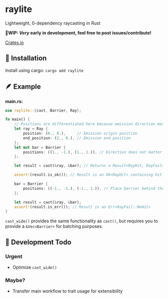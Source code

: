 # raylite
Lightweight, 0-dependency raycasting in Rust

🔧**WIP: *Very* early in development, feel free to post issues/contribute!**

[Crates.io](https://crates.io/crates/raylite/)

## 🚀 Installation
Install using cargo: `cargo add raylite`

## 🪶 Example
__main.rs:__
```rust
use raylite::{cast, Barrier, Ray};

fn main() {
    // Positions are differentiated here because emission direction matters
    let ray = Ray {
        position: (0., 0.),     // Emission origin position
        end_position: (2., 0.), // Emission end position
    };
    let mut bar = Barrier {
        positions: ((1., -1.), (1., 1.)), // Direction does not matter for Barriers
    };

    let result = cast(&ray, &bar); // Returns a Result<RayHit, RayFail>

    assert!(result.is_ok()); // Result is an Ok<RayHit> containing hit info

    bar = Barrier {
        positions: ((-1., -1.), (-1., 1.)), // Place barrier behind the Ray
    };

    let result = cast(&ray, &bar);
    assert!(result.is_err()); // Result is an Err<RayFail::NoHit>
}
```
`cast_wide()` provides the same functionality as `cast()`, but requires you to provide a `&Vec<Barrier>` for batching purposes.

## 📃 Development Todo
### Urgent
- Optimize `cast_wide()`

### Maybe?
- Transfer main workflow to trait usage for extensibility
